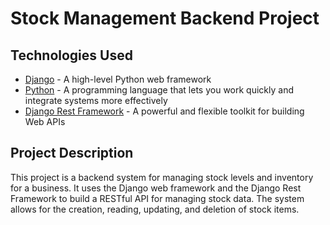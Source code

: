 # Stock Management Backend Project

## Technologies Used
- [Django](https://www.djangoproject.com/) - A high-level Python web framework
- [Python](https://www.python.org/) - A programming language that lets you work quickly and integrate systems more effectively
- [Django Rest Framework](https://www.django-rest-framework.org/) - A powerful and flexible toolkit for building Web APIs

## Project Description
This project is a backend system for managing stock levels and inventory for a business. It uses the Django web framework and the Django Rest Framework to build a RESTful API for managing stock data. The system allows for the creation, reading, updating, and deletion of stock items.
